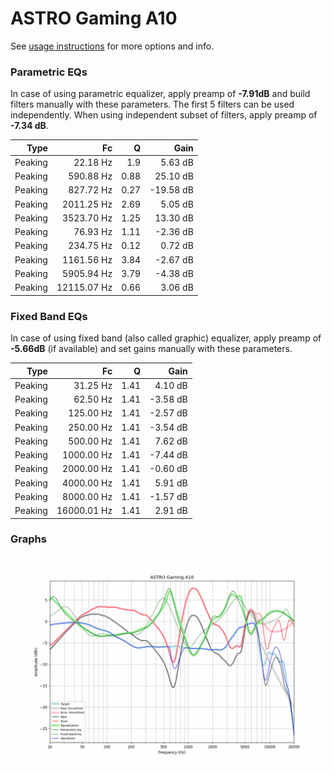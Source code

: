 # ASTRO Gaming A10
See [usage instructions](https://github.com/jaakkopasanen/AutoEq#usage) for more options and info.

### Parametric EQs
In case of using parametric equalizer, apply preamp of **-7.91dB** and build filters manually
with these parameters. The first 5 filters can be used independently.
When using independent subset of filters, apply preamp of **-7.34 dB**.

| Type    | Fc          |    Q | Gain      |
|--------:|------------:|-----:|----------:|
| Peaking | 22.18 Hz    | 1.9  | 5.63 dB   |
| Peaking | 590.88 Hz   | 0.88 | 25.10 dB  |
| Peaking | 827.72 Hz   | 0.27 | -19.58 dB |
| Peaking | 2011.25 Hz  | 2.69 | 5.05 dB   |
| Peaking | 3523.70 Hz  | 1.25 | 13.30 dB  |
| Peaking | 76.93 Hz    | 1.11 | -2.36 dB  |
| Peaking | 234.75 Hz   | 0.12 | 0.72 dB   |
| Peaking | 1161.56 Hz  | 3.84 | -2.67 dB  |
| Peaking | 5905.94 Hz  | 3.79 | -4.38 dB  |
| Peaking | 12115.07 Hz | 0.66 | 3.06 dB   |

### Fixed Band EQs
In case of using fixed band (also called graphic) equalizer, apply preamp of **-5.66dB**
(if available) and set gains manually with these parameters.

| Type    | Fc          |    Q | Gain     |
|--------:|------------:|-----:|---------:|
| Peaking | 31.25 Hz    | 1.41 | 4.10 dB  |
| Peaking | 62.50 Hz    | 1.41 | -3.58 dB |
| Peaking | 125.00 Hz   | 1.41 | -2.57 dB |
| Peaking | 250.00 Hz   | 1.41 | -3.54 dB |
| Peaking | 500.00 Hz   | 1.41 | 7.62 dB  |
| Peaking | 1000.00 Hz  | 1.41 | -7.44 dB |
| Peaking | 2000.00 Hz  | 1.41 | -0.60 dB |
| Peaking | 4000.00 Hz  | 1.41 | 5.91 dB  |
| Peaking | 8000.00 Hz  | 1.41 | -1.57 dB |
| Peaking | 16000.01 Hz | 1.41 | 2.91 dB  |

### Graphs
![](./ASTRO%20Gaming%20A10.png)